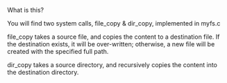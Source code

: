 What is this?

You will find two system calls, file_copy & dir_copy, implemented in myfs.c

file_copy takes a source file, and copies the content to a destination file.
If the destination exists, it will be over-written; otherwise, a new file will
be created with the specified full path.

dir_copy takes a source directory, and recursively copies the content into
the destination directory.

